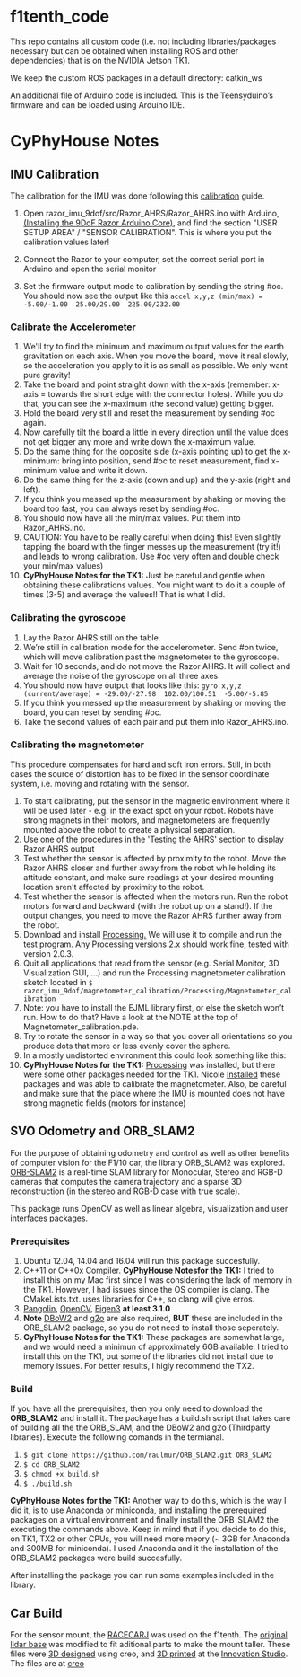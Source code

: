 # f1tenth_code
This repo contains all custom code (i.e. not including libraries/packages necessary but can be obtained when installing ROS and other dependencies) that is on the NVIDIA Jetson TK1.

We keep the custom ROS packages in a default directory: catkin_ws

An additional file of Arduino code is included. This is the Teensyduino’s firmware and can be loaded using Arduino IDE.


# CyPhyHouse Notes


## IMU Calibration

The calibration for the IMU was done following this [calibration](http://wiki.ros.org/razor_imu_9dof#Sensor_Calibration) guide. 

1. Open razor_imu_9dof/src/Razor_AHRS/Razor_AHRS.ino with Arduino, [(Installing the 9DoF Razor Arduino Core)](https://learn.sparkfun.com/tutorials/9dof-razor-imu-m0-hookup-guide?_ga=2.202271377.102418616.1524613608-803068393.1505939054#installing-the-9dof-razor-arduino-core), and find the section "USER SETUP AREA" / "SENSOR CALIBRATION". This is where you put the calibration values later!

2. Connect the Razor to your computer, set the correct serial port in Arduino and open the serial monitor

3. Set the firmware output mode to calibration by sending the string #oc. You should now see the output like this
`accel x,y,z (min/max) = -5.00/-1.00  25.00/29.00  225.00/232.00`

### Calibrate the Accelerometer

1. We'll try to find the minimum and maximum output values for the earth gravitation on each axis. When you move the board, move it real slowly, so the acceleration you apply to it is as small as possible. We only want pure gravity!
2. Take the board and point straight down with the x-axis (remember: x-axis = towards the short edge with the connector holes). While you do that, you can see the x-maximum (the second value) getting bigger.
3. Hold the board very still and reset the measurement by sending #oc again.
4. Now carefully tilt the board a little in every direction until the value does not get bigger any more and write down the x-maximum value.
5. Do the same thing for the opposite side (x-axis pointing up) to get the x-minimum: bring into position, send #oc to reset measurement, find x-minimum value and write it down.
6. Do the same thing for the z-axis (down and up) and the y-axis (right and left).
7. If you think you messed up the measurement by shaking or moving the board too fast, you can always reset by sending #oc.
8. You should now have all the min/max values. Put them into Razor_AHRS.ino.
9. CAUTION: You have to be really careful when doing this! Even slightly tapping the board with the finger messes up the measurement (try it!) and leads to wrong calibration. Use #oc very often and double check your min/max values)
10. **CyPhyHouse Notes for the TK1:** Just be careful and gentle when obtaining these calibrations values. You might want to do it a couple of times (3-5) and average the values!! That is what I did. 

### Calibrating the gyroscope

1. Lay the Razor AHRS still on the table.
2. We’re still in calibration mode for the accelerometer. Send #on twice, which will move calibration past the magnetometer to the gyroscope.
3. Wait for 10 seconds, and do not move the Razor AHRS. It will collect and average the noise of the gyroscope on all three axes.
4. You should now have output that looks like this:
`gyro x,y,z (current/average) = -29.00/-27.98  102.00/100.51  -5.00/-5.85`
5. If you think you messed up the measurement by shaking or moving the board, you can reset by sending #oc.
6. Take the second values of each pair and put them into Razor_AHRS.ino.

### Calibrating the magnetometer

This procedure compensates for hard and soft iron errors. Still, in both cases the source of distortion has to be fixed in the sensor coordinate system, i.e. moving and rotating with the sensor.

1. To start calibrating, put the sensor in the magnetic environment where it will be used later - e.g. in the exact spot on your robot. Robots have strong magnets in their motors, and magnetometers are frequently mounted above the robot to create a physical separation.
2. Use one of the procedures in the 'Testing the AHRS' section to display Razor AHRS output
3. Test whether the sensor is affected by proximity to the robot. Move the Razor AHRS closer and further away from the robot while holding its attitude constant, and make sure readings at your desired mounting location aren't affected by proximity to the robot.
4. Test whether the sensor is affected when the motors run. Run the robot motors forward and backward (with the robot up on a stand!). If the output changes, you need to move the Razor AHRS further away from the robot.
5. Download and install [Processing.](https://processing.org) We will use it to compile and run the test program. Any Processing versions 2.x should work fine, tested with version 2.0.3.
6. Quit all applications that read from the sensor (e.g. Serial Monitor, 3D Visualization GUI, …) and run the Processing magnetometer calibration sketch located in ` $ razor_imu_9dof/magnetometer_calibration/Processing/Magnetometer_calibration `
7. Note: you have to install the EJML library first, or else the sketch won’t run. How to do that? Have a look at the NOTE at the top of Magnetometer_calibration.pde.
8. Try to rotate the sensor in a way so that you cover all orientations so you produce dots that more or less evenly cover the sphere.
9. In a mostly undistorted environment this could look something like this:
10. **CyPhyHouse Notes for the TK1:**  [Processing](https://processing.org) was installed, but there were some other packages needed for the TK1. Nicole [Installed](https://sites.google.com/view/nicolechan/cyphyhouse-work/build-process) these packages and was able to calibrate the magnetometer. Also, be careful and make sure that the place where the IMU is mounted does not have strong magnetic fields (motors for instance)


## SVO Odometry and ORB_SLAM2

For the purpose of obtaining odometry and control as well as other benefits of computer vision for the F1/10 car, the library ORB_SLAM2 was explored. [ORB-SLAM2](https://github.com/raulmur/ORB_SLAM2) is a real-time SLAM library for Monocular, Stereo and RGB-D cameras that computes the camera trajectory and a sparse 3D reconstruction (in the stereo and RGB-D case with true scale).

This package runs OpenCV as well as linear algebra, visualization and user interfaces packages. 

### Prerequisites

1. Ubuntu 12.04, 14.04 and 16.04 will run this package succesfully.
2. C++11 or C++0x Compiler. **CyPhyHouse Notesfor the TK1:** I tried to install this on my Mac first since I was considering the lack of memory in the TK1. However, I had issues since the OS compiler is clang. The CMakeLists.txt. uses libraries for C++, so clang will give erros.
3. [Pangolin](https://github.com/stevenlovegrove/Pangolin), [OpenCV](https://opencv.org), [Eigen3](http://eigen.tuxfamily.org/index.php?title=Main_Page) **at least 3.1.0**
4. **Note** [DBoW2](https://github.com/dorian3d/DBoW2) and [g2o](https://github.com/RainerKuemmerle/g2o) are also required, **BUT** these are included in the ORB_SLAM2 package, so you do not need to install those seperately.
5. **CyPhyHouse Notes for the TK1:** These packages are somewhat large, and we would need a minimun of approximately 6GB available. I tried to install this on the TK1, but some of the libraries did not install due to memory issues. For better results, I higly recommend the TX2.

### Build
If you have all the prerequisites, then you only need to download the **ORB_SLAM2** and install it. The package has a build.sh script that takes care of building all the the ORB_SLAM, and the DBoW2 and g2o (Thirdparty libraries). Execute the following comands in the termianal.

 1. `$ git clone https://github.com/raulmur/ORB_SLAM2.git ORB_SLAM2 `
 2. `$ cd ORB_SLAM2 `
 3. `$ chmod +x build.sh `
 4. `$ ./build.sh `

**CyPhyHouse Notes for the TK1:**  Another way to do this, which is the way I did it, is to use Anaconda or miniconda, and installing the prerequired packages on a virtual environment and finally install the ORB_SLAM2 the executing the commands above. Keep in mind that if you decide to do this, on TK1, TX2 or other CPUs, you will need more meory (~ 3GB for Anaconda and 300MB for miniconda). I used Anaconda and it the installation of the ORB_SLAM2 packages were build succesfully. 

After installing the package you can run some examples included in the library.

## Car Build

For the sensor mount, the [RACECARJ](https://racecarj.com/collections/all) was used on the f1tenth. The [original lidar base](https://github.com/axander89/f1tenth_code/blob/master/RacecarJ/Images/LidarMountOriginal.png) was modified to fit aditional parts to make the mount taller. These files were [3D designed](https://github.com/axander89/f1tenth_code/blob/master/RacecarJ/Images/LidarMount_Modified2.PNG) using creo, and [3D printed](https://github.com/axander89/f1tenth_code/blob/master/RacecarJ/Images/LidarMount_Modified3.PNG) at the [Innovation Studio](http://innovationstudio.mechse.illinois.edu). The files are at [creo](https://github.com/axander89/f1tenth_code/blob/master/RacecarJ/Creo.zip)

